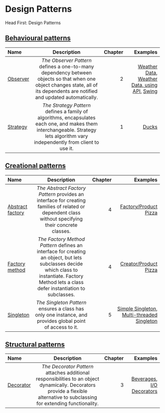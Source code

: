 # Design Patterns
Head First: Design Patterns

## [Behavioural patterns](https://en.wikipedia.org/wiki/Behavioral_pattern)

| Name       | Description     | Chapter     | Examples |
| :------------- | :----------: | -----------: | -----------: |
| [Observer](https://en.wikipedia.org/wiki/Observer_pattern) | *The Observer Pattern* defines a one-to-many dependency between objects so that when one object changes state, all of its dependents are notified and updated automatically. | 2 | [Weather Data](https://github.com/Horki/designpatterns/blob/main/src/Behavioural/Observer/ObserverMain.java), [Weather Data, using API](https://github.com/Horki/designpatterns/blob/main/src/Behavioural/Observer/ObserverAPIMain.java), [Swing](https://github.com/Horki/designpatterns/blob/main/src/Behavioural/Observer/SwingObserverMain.java) |
| [Strategy](https://en.wikipedia.org/wiki/Strategy_pattern) | *The Strategy Pattern* defines a family of algorithms, encapsulates each one, and makes them interchangeable. Strategy lets algorithm vary independently from client to use it. | 1 | [Ducks](https://github.com/Horki/designpatterns/blob/main/src/Behavioural/Strategy/Main.java) |


## [Creational patterns](https://en.wikipedia.org/wiki/Creational_pattern)

| Name       | Description     | Chapter     | Examples |
| :------------- | :----------: | -----------: | -----------: |
| [Abstract factory](https://en.wikipedia.org/wiki/Abstract_factory_pattern) | *The Abstract Factory Pattern* provides an interface for creating families of related or dependent class without specifying their concrete classes. | 4 | [Factory/Product Pizza](https://github.com/Horki/designpatterns/blob/main/src/Creational/AbstractFactory/AbstractFactoryMain.java) |
| [Factory method](https://en.wikipedia.org/wiki/Factory_method_pattern) | *The Factory Method Pattern* defines an interface for creating an object, but lets subclasses decide which class to instantiate. Factory Method lets a class defer instantiation to subclasses. | 4 | [Creator/Product Pizza](https://github.com/Horki/designpatterns/blob/main/src/Creational/FactoryMethod/FactoryMethodMain.java) |
| [Singleton](https://en.wikipedia.org/wiki/Singleton_pattern) | *The Singleton Pattern* ensures a class has only one instance, and provides global point of access to it. | 5 | [Simple Singleton](https://github.com/Horki/designpatterns/blob/main/src/Creational/Singleton/SingletonMain.java), [Multi-threaded Singleton](https://github.com/Horki/designpatterns/blob/main/src/Creational/Singleton/Threads/SingletonThreadsFailMain.java) |


## [Structural patterns](https://en.wikipedia.org/wiki/Structural_pattern)

| Name       | Description     | Chapter     | Examples |
| :------------- | :----------: | -----------: | -----------: |
| [Decorator](https://en.wikipedia.org/wiki/Decorator_pattern) | *The Decorator Pattern* attaches additional responsibilities to an object dynamically. Decorators provide a flexible alternative to subclassing for extending functionality. | 3 | [Beverages](https://github.com/Horki/designpatterns/blob/main/src/Structural/Decorator/DecoratorMain.java), [I/O Decorators](https://github.com/Horki/designpatterns/blob/main/src/Structural/Decorator/DecoratorIOMain.java) |
